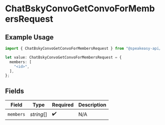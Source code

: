 # ChatBskyConvoGetConvoForMembersRequest

## Example Usage

```typescript
import { ChatBskyConvoGetConvoForMembersRequest } from "@speakeasy-api/bluesky/models/operations";

let value: ChatBskyConvoGetConvoForMembersRequest = {
  members: [
    "<id>",
  ],
};
```

## Fields

| Field              | Type               | Required           | Description        |
| ------------------ | ------------------ | ------------------ | ------------------ |
| `members`          | *string*[]         | :heavy_check_mark: | N/A                |